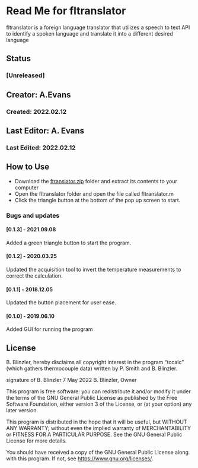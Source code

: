 # Read Me for fltranslator
fltranslator is a foreign language translator that utilizes a speech to text API to identify a spoken language and translate it into a different desired language
## Status
### [Unreleased]
## Creator: A.Evans
### Created: 2022.02.12
## Last Editor: A. Evans
### Last Edited: 2022.02.12

## How to Use
- Download the [ftranslator.zip](github.com/link "fltranslator.zip") folder and extract its contents to your computer
- Open the fltranslator folder and open the file called fltranslator.m
- Click the triangle button at the bottom of the pop up screen to start. 

### Bugs and updates
#### [0.1.3] - 2021.09.08 
Added a green triangle button to start the program.
#### [0.1.2] - 2020.03.25 
Updated the acquisition tool to invert the temperature measurements to correct the calculation.
#### [0.1.1] - 2018.12.05
Updated the button placement for user ease.
#### [0.1.0] - 2019.06.10
Added GUI for running the program

## License
B. Blinzler, hereby disclaims all copyright interest in the program “tccalc” (which gathers thermocouple data) written by P. Smith and B. Blinzler.

signature of B. Blinzler 7 May 2022
B. Blinzler, Owner

This program is free software: you can redistribute it and/or modify it under the terms of the GNU General Public License as published by the Free Software Foundation, either version 3 of the License, or (at your option) any later version.

This program is distributed in the hope that it will be useful, but WITHOUT ANY WARRANTY; without even the implied warranty of MERCHANTABILITY or FITNESS FOR A PARTICULAR PURPOSE. See the GNU General Public License for more details.

You should have received a copy of the GNU General Public License along with this program. If not, see <https://www.gnu.org/licenses/>.
